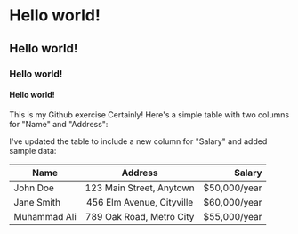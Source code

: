 # Hello world!
## Hello world!
### Hello world!
#### Hello world!

This is my Github exercise
Certainly! Here's a simple table with two columns for "Name" and "Address":

I've updated the table to include a new column for "Salary" and added sample data:

| **Name**         | **Address**              | **Salary**      |
|-------------------|:--------------------------:|--------------:|
| John Doe          | 123 Main Street, Anytown | $50,000/year    |
| Jane Smith        | 456 Elm Avenue, Cityville | $60,000/year    |
| Muhammad Ali      | 789 Oak Road, Metro City | $55,000/year    |



